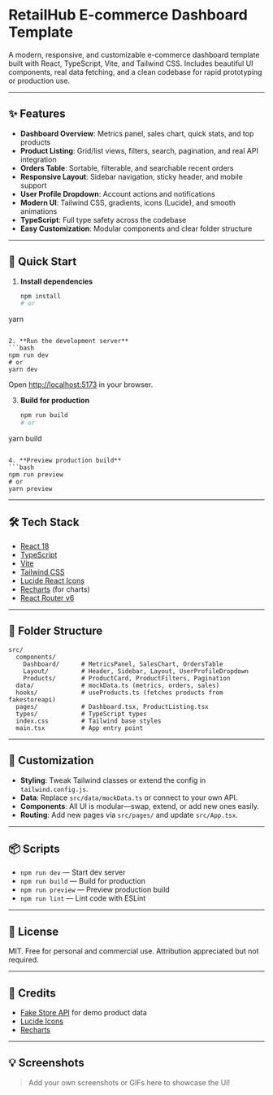 # RetailHub E-commerce Dashboard Template

A modern, responsive, and customizable e-commerce dashboard template built with React, TypeScript, Vite, and Tailwind CSS. Includes beautiful UI components, real data fetching, and a clean codebase for rapid prototyping or production use.

---

## ✨ Features

- **Dashboard Overview**: Metrics panel, sales chart, quick stats, and top products
- **Product Listing**: Grid/list views, filters, search, pagination, and real API integration
- **Orders Table**: Sortable, filterable, and searchable recent orders
- **Responsive Layout**: Sidebar navigation, sticky header, and mobile support
- **User Profile Dropdown**: Account actions and notifications
- **Modern UI**: Tailwind CSS, gradients, icons (Lucide), and smooth animations
- **TypeScript**: Full type safety across the codebase
- **Easy Customization**: Modular components and clear folder structure

---

## 🚀 Quick Start

1. **Install dependencies**
   ```bash
   npm install
   # or
yarn
   ```

2. **Run the development server**
   ```bash
   npm run dev
   # or
yarn dev
   ```
   Open [http://localhost:5173](http://localhost:5173) in your browser.

3. **Build for production**
   ```bash
   npm run build
   # or
yarn build
   ```

4. **Preview production build**
   ```bash
   npm run preview
   # or
yarn preview
   ```

---

## 🛠️ Tech Stack

- [React 18](https://react.dev/)
- [TypeScript](https://www.typescriptlang.org/)
- [Vite](https://vitejs.dev/)
- [Tailwind CSS](https://tailwindcss.com/)
- [Lucide React Icons](https://lucide.dev/)
- [Recharts](https://recharts.org/) (for charts)
- [React Router v6](https://reactrouter.com/)

---

## 📁 Folder Structure

```
src/
  components/
    Dashboard/      # MetricsPanel, SalesChart, OrdersTable
    Layout/         # Header, Sidebar, Layout, UserProfileDropdown
    Products/       # ProductCard, ProductFilters, Pagination
  data/             # mockData.ts (metrics, orders, sales)
  hooks/            # useProducts.ts (fetches products from fakestoreapi)
  pages/            # Dashboard.tsx, ProductListing.tsx
  types/            # TypeScript types
  index.css         # Tailwind base styles
  main.tsx          # App entry point
```

---

## 🧩 Customization

- **Styling**: Tweak Tailwind classes or extend the config in `tailwind.config.js`.
- **Data**: Replace `src/data/mockData.ts` or connect to your own API.
- **Components**: All UI is modular—swap, extend, or add new ones easily.
- **Routing**: Add new pages via `src/pages/` and update `src/App.tsx`.

---

## 📦 Scripts

- `npm run dev` — Start dev server
- `npm run build` — Build for production
- `npm run preview` — Preview production build
- `npm run lint` — Lint code with ESLint

---

## 📄 License

MIT. Free for personal and commercial use. Attribution appreciated but not required.

---

## 🙌 Credits

- [Fake Store API](https://fakestoreapi.com/) for demo product data
- [Lucide Icons](https://lucide.dev/)
- [Recharts](https://recharts.org/)

---

## 💡 Screenshots

> Add your own screenshots or GIFs here to showcase the UI!
